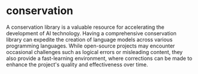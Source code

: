 # conservation
A conservation library is a valuable resource for accelerating the development of AI technology. Having a comprehensive conservation library can expedite the creation of language models across various programming languages. While open-source projects may encounter occasional challenges such as logical errors or misleading content, they also provide a fast-learning environment, where corrections can be made to enhance the project's quality and effectiveness over time.
